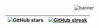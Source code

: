 <div align="center">
    <img src="https://media.tenor.com/cgelRsiwGlkAAAAi/dance-break.gif" alt="banner" style="max-width: 70%; height: auto;">
</div>

<div align="center">

| ![GitHub stars](https://github-readme-stats.vercel.app/api?username=nglong05&show_icons=true&hide_border=false&theme=tokyonight) | [![GitHub streak](https://github-readme-streak-stats.herokuapp.com/?user=nglong05&theme=tokyonight&hide_border=false)](https://github.com/nglong05) |
|---|---|

</div>
